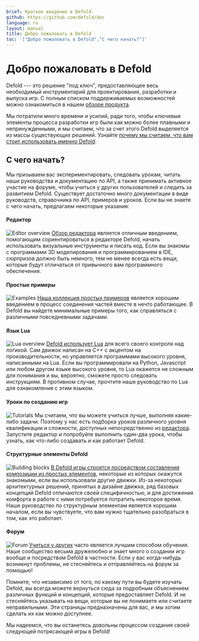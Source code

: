 ```yaml
---
brief: Краткое введение в Defold.
github: https://github.com/defold/doc
language: ru
layout: manual
title: Добро пожаловать в Defold
toc: '["Добро пожаловать в Defold","С чего начать?"]'
---
```


# Добро пожаловать в Defold

Defold --- это решение "под ключ", предоставляющее весь необходимый инструментарий для проектирования, разработки и выпуска игр. С полным списком поддерживаемых возможностей можно ознакомиться в нашем [обзоре продукта](/product).

Мы потратили много времени и усилий, ради того, чтобы ключевые элементы процесса разработки игр были как можно более плавными и непринужденными, и мы считаем, что за счет этого Defold выделяется из массы существующих решений. Узнайте [почему мы считаем, что вам стоит использовать именно Defold](/why).

## С чего начать?

Мы призываем вас экспериментировать, следовать урокам, читать наши руководства и документацию по API, а также принимать активное участие на форуме, чтобы учиться у других пользователей и следить за развитием Defold. Существует достаточно много документации в виде руководств, справочника по API, примеров и уроков. Если вы не знаете с чего начать, предлагаем некоторые указания:

#### Редактор
![Editor overview](/manuals/images/introduction/editor.png) [Обзор редактора](/ru/manuals/editor/) является отличным введением, помогающим сориентироваться в редакторе Defold, начать использовать визуальные инструменты и писать код. Если вы знакомы с программами 3D моделирования и программированием в IDE, сюрпризов должно быть немного, тем не менее всегда есть вещи, которые будут отличаться от привычного вам программного обеспечения.

#### Простые примеры
![Examples](/manuals/images/introduction/examples.jpg) [Наша коллекция простых примеров](/examples/) является хорошим введением в процесс соединения частей вместе в нечто работающее. В Defold вы найдете минимальные примеры того, как справляться с различными повседневными задачами.

#### Язык Lua
![Lua overview](/manuals/images/introduction/lua.png) [Defold использует Lua](/ru/manuals/lua/) для всего своего контроля над логикой. Сам движок написан на C++ с акцентом на производительности, но управляется программами высокого уровня, написанными на Lua. Если вы программировали на Python, Javascript или любом другом языке высокого уровня, то Lua окажется не сложным для понимания и вы, вероятно, сможете просто следовать инструкциям. В противном случае, прочтите наше руководство по Lua для ознакомления с этим языком.

#### Уроки по созданию игр
![Tutorials](/manuals/images/introduction/tutorials.jpg) Мы считаем, что вы можете учиться лучше, выполняя какие-либо задачи. Поэтому у нас есть подборка уроков различного уровня квалификации и сложности, доступных непосредственно из [редактора](/ru/manuals/editor/). Запустите редактор и попробуйте выполнить один-два урока, чтобы узнать, как что-либо создавать и как работает Defold.

#### Структурные элементы Defold
![Building blocks](/manuals/images/introduction/building_blocks.png) [В Defold игры строятся посредством составления композиции из простых элементов](/ru/manuals/building-blocks/), некоторые из которых окажутся знакомыми, если вы использовали другие движки. Из-за некоторых архитектурных решений, принятых в дизайне движка, ряд базовых концепций Defold отличаются своей специфичностью, и для достижения комфорта в работе с ними потребуется потратить некоторое время. Наше руководство по структурным элементам является хорошим началом, если вы чувствуете, что вам нужно тщательно разобраться в том, как это работает.

#### Форум
![Forum](/manuals/images/introduction/forum.jpg) [Учиться у других](//forum.defold.com/) часто является лучшим способом обучения. Наше сообщество весьма дружелюбно и знает много о создании игр вообще и посредством Defold в частности. Если у вас когда-нибудь возникнут проблемы, не стесняйтесь и отправляйтесь на форум за помощью!

Помните, что независимо от того, по какому пути вы будете изучать Defold, вы всегда можете вернуться сюда за подробным объяснением различных функций и концепций, которые предоставляет Defold. И не стесняйтесь указывать на вещи, которые вы не понимаете или считаете неправильными. Эти страницы предназначены для вас, и мы хотим сделать их как можно доступнее.

Мы надеемся, что вы останетесь довольны процессом создания своей следующей потрясающей игры в Defold!